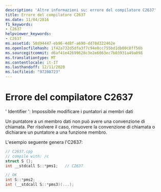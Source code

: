 ```yaml
---
description: 'Altre informazioni su: errore del compilatore C2637'
title: Errore del compilatore C2637
ms.date: 11/04/2016
f1_keywords:
- C2637
helpviewer_keywords:
- C2637
ms.assetid: 58d94447-eb96-4d8f-a690-dd78d322462e
ms.openlocfilehash: 1f42a732d5dfa3f7c94e0cc755bd1db00c8ff56b
ms.sourcegitcommit: d6af41e42699628c3e2e6063ec7b03931a49a098
ms.translationtype: MT
ms.contentlocale: it-IT
ms.lasthandoff: 12/11/2020
ms.locfileid: "97208723"
---
```

# <a name="compiler-error-c2637"></a>Errore del compilatore C2637

' Identifier ': Impossibile modificare i puntatori ai membri dati

Un puntatore a un membro dati non può avere una convenzione di chiamata. Per risolvere il caso, rimuovere la convenzione di chiamata o dichiarare un puntatore a una funzione membro.

L'esempio seguente genera l'C2637:

```cpp
// C2637.cpp
// compile with: /c
struct S {};
int __stdcall S::*pms1;   // C2637

// OK
int S::*pms2;
int (__stdcall S::*pms3)(...);
```
